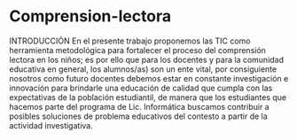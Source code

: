 # Comprension-lectora

INTRODUCCIÓN En el presente trabajo proponemos las TIC como herramienta metodológica  para fortalecer  el proceso del comprensión lectora en los niños; es por ello que para los docentes y para la comunidad educativa en general, los alumnos/as) son un ente vital, por consiguiente nosotros como futuro docentes debemos estar en constante investigación e innovación para brindarle una educación de calidad que cumpla con las expectativas de la población estudiantil, de manera que los estudiantes que hacemos parte  del programa de Lic. Informática  buscamos contribuir a posibles soluciones de problema educativos del contesto a partir de  la actividad investigativa.
